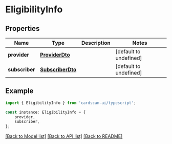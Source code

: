 # EligibilityInfo


## Properties

Name | Type | Description | Notes
------------ | ------------- | ------------- | -------------
**provider** | [**ProviderDto**](ProviderDto.md) |  | [default to undefined]
**subscriber** | [**SubscriberDto**](SubscriberDto.md) |  | [default to undefined]

## Example

```typescript
import { EligibilityInfo } from 'cardscan-ai/typescript';

const instance: EligibilityInfo = {
    provider,
    subscriber,
};
```

[[Back to Model list]](../README.md#documentation-for-models) [[Back to API list]](../README.md#documentation-for-api-endpoints) [[Back to README]](../README.md)
